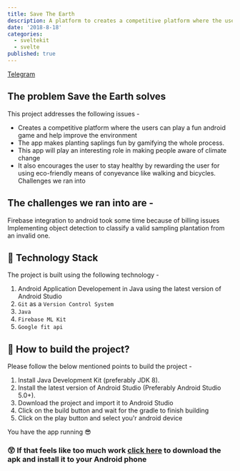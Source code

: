 ```yaml
---
title: Save The Earth
description: A platform to creates a competitive platform where the users can play a fun android game and help improve the environment, I worked on this project when I went to InOut Hackathon.
date: '2018-8-18'
categories:
  - sveltekit
  - svelte
published: true
---
```


[Telegram](https://t.me/SaveTheEarthDeveloperChat)

## The problem Save the Earth solves
This project addresses the following issues -

- Creates a competitive platform where the users can play a fun android game and help improve the environment
- The app makes planting saplings fun by gamifying the whole process.
- This app will play an interesting role in making people aware of climate change
- It also encourages the user to stay healthy by rewarding the user for using eco-friendly means of conyevance like walking and bicycles.
Challenges we ran into

## The challenges we ran into are -

Firebase integration to android took some time because of billing issues
Implementing object detection to classify a valid sampling plantation from an invalid one.
## :satellite: Technology Stack

The project is built using the following technology -

1. Android Application Developement in Java using the latest version of Android Studio
2. ```Git``` as a ```Version Control System```
3. ```Java```
4. ``` Firebase ML Kit ```
5. ``` Google fit api ```

## :rocket: How to build the project?

Please follow the below mentioned points to build the project -

1.  Install Java Development Kit (preferably JDK 8).
2.  Install the latest version of Android Studio (Preferably Android Studio 5.0+).
3.  Download the project and import it to Android Studio
4.  Click on the build button and wait for the gradle to finish building
5.  Click on the play button and select you'r android device

You have the app running :sunglasses:

### :astonished: If that feels like too much work [click here](https://drive.google.com/file/d/19IcSP1h7L01xReBvOKihTy1zpEnMiuOF/view?usp=sharing) to download the apk and install it to your Android phone